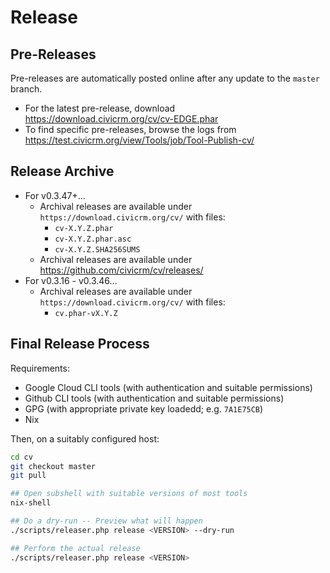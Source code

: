 # Release

## Pre-Releases

Pre-releases are automatically posted online after any update to the `master` branch.

* For the latest pre-release, download https://download.civicrm.org/cv/cv-EDGE.phar
* To find specific pre-releases, browse the logs from https://test.civicrm.org/view/Tools/job/Tool-Publish-cv/

## Release Archive

* For v0.3.47+...
    * Archival releases are available under `https://download.civicrm.org/cv/` with files:
        * `cv-X.Y.Z.phar`
        * `cv-X.Y.Z.phar.asc`
        * `cv-X.Y.Z.SHA256SUMS`
    * Archival releases are available under https://github.com/civicrm/cv/releases/
* For v0.3.16 - v0.3.46...
    * Archival releases are available under `https://download.civicrm.org/cv/` with files:
        * `cv.phar-vX.Y.Z`

## Final Release Process

Requirements:

* Google Cloud CLI tools (with authentication and suitable permissions) 
	<!-- gcloud cli has login command that should be sufficient -->
* Github CLI tools (with authentication and suitable permissions) 
	<!-- you can create personal developer API key in github web UI -->
* GPG (with appropriate private key loadedd; e.g. `7A1E75CB`)
* Nix

Then, on a suitably configured host:

```bash
cd cv
git checkout master
git pull

## Open subshell with suitable versions of most tools
nix-shell

## Do a dry-run -- Preview what will happen
./scripts/releaser.php release <VERSION> --dry-run

## Perform the actual release
./scripts/releaser.php release <VERSION>
```
